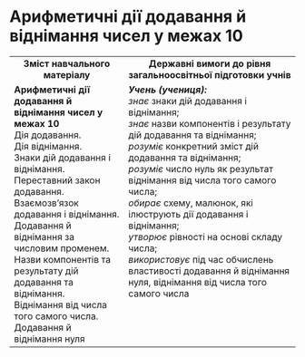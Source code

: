 # Арифметичні дії додавання й віднімання чисел у межах 10
<table>
  <tr>
    <td width="40%" align="center"><b>Зміст навчального матеріалу<b></td>
    <td width="60%" align="center"><b>Державні вимоги до рівня загальноосвітньої підготовки учнів</b></td>
  </tr>
  <tr>
    <td width="40%" style="vertical-align:top !important;"><b>Арифметичні дії додавання й віднімання чисел у межах 10</b><br>
Дія додавання.<br>
Дія віднімання.<br>
Знаки дій додавання і віднімання.<br> 
Переставний закон додавання.<br> 
Взаємозв’язок додавання і віднімання.<br>
Додавання й віднімання за числовим променем.<br>
Назви компонентів та результату дій додавання та віднімання.<br>
Віднімання від числа того самого числа. Додавання й віднімання нуля<br></td>
    <td width="60%" style="vertical-align:top !important;"><i><b>Учень (учениця):</b></i><br>
<i>знає</i> знаки дій додавання і віднімання;<br>
<i>знає</i> назви компонентів і результату дій додавання та віднімання;<br> 
<i>розуміє</i> конкретний зміст дій додавання та віднімання;<br>
<i>розуміє</i> число нуль як результат віднімання від числа того самого числа;<br>
<i>обирає</i> схему, малюнок, які ілюструють дії додавання і віднімання;<br>
<i>утворює</i> рівності на основі складу числа;<br>
<i>використовує</i> під час обчислень властивості додавання й віднімання нуля, віднімання від числа того самого числа<br></td>
  </tr>
</table>
